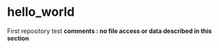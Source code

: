 # hello_world
First repository test
**comments : no file access or data described in this section** 




































